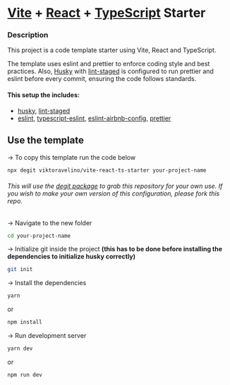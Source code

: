 # [Vite](https://vitejs.dev/) + [React](https://reactjs.org/) + [TypeScript](https://www.typescriptlang.org/) Starter

### Description

This project is a code template starter using Vite, React and TypeScript.

The template uses eslint and prettier to enforce coding style and best practices. Also, [Husky](https://typicode.github.io/husky/#/) with [lint-staged](https://github.com/okonet/lint-staged) is configured to run prettier and eslint before every commit, ensuring the code follows standards.

#### This setup the includes:

- [husky](https://typicode.github.io/husky/#/), [lint-staged](https://github.com/okonet/lint-staged)
- [eslint](https://eslint.org/), [typescript-eslint](https://typescript-eslint.io/), [eslint-airbnb-config](https://github.com/airbnb/javascript), [prettier](https://prettier.io/)

## Use the template

-> To copy this template run the code below

```bash
npx degit viktoravelino/vite-react-ts-starter your-project-name
```

###### This will use the [degit package](https://www.npmjs.com/package/degit) to grab this repository for your own use. If you wish to make your own version of this configuration, please fork this repo.

-> Navigate to the new folder

```bash
cd your-project-name
```

-> Initialize git inside the project **(this has to be done before installing the dependencies to initialize husky correctly)**

```bash
git init
```

-> Install the dependencies

```bash
yarn
```

or

```bash
npm install
```

-> Run development server

```bash
yarn dev
```

or

```bash
npm run dev
```
